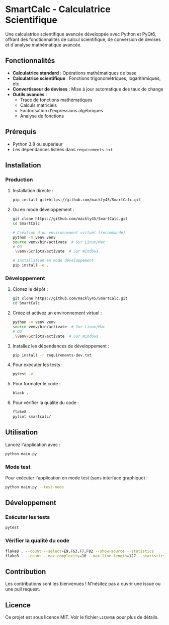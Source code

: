# SmartCalc - Calculatrice Scientifique

Une calculatrice scientifique avancée développée avec Python et PyQt6, offrant des fonctionnalités de calcul scientifique, de conversion de devises et d'analyse mathématique avancée.

## Fonctionnalités

- **Calculatrice standard** : Opérations mathématiques de base
- **Calculatrice scientifique** : Fonctions trigonométriques, logarithmiques, etc.
- **Convertisseur de devises** : Mise à jour automatique des taux de change
- **Outils avancés** : 
  - Tracé de fonctions mathématiques
  - Calculs matriciels
  - Factorisation d'expressions algébriques
  - Analyse de fonctions

## Prérequis

- Python 3.8 ou supérieur
- Les dépendances listées dans `requirements.txt`

## Installation

### Production

1. Installation directe :
   ```bash
   pip install git+https://github.com/mackly45/SmartCalc.git
   ```

2. Ou en mode développement :
   ```bash
   git clone https://github.com/mackly45/SmartCalc.git
   cd SmartCalc
   
   # Création d'un environnement virtuel (recommandé)
   python -m venv venv
   source venv/bin/activate  # Sur Linux/Mac
   # OU
   .\venv\Scripts\activate  # Sur Windows
   
   # Installation en mode développement
   pip install -e .
   ```

### Développement

1. Clonez le dépôt :
   ```bash
   git clone https://github.com/mackly45/SmartCalc.git
   cd SmartCalc
   ```

2. Créez et activez un environnement virtuel :
   ```bash
   python -m venv venv
   source venv/bin/activate  # Sur Linux/Mac
   # OU
   .\venv\Scripts\activate  # Sur Windows
   ```

3. Installez les dépendances de développement :
   ```bash
   pip install -r requirements-dev.txt
   ```

4. Pour exécuter les tests :
   ```bash
   pytest -v
   ```

5. Pour formater le code :
   ```bash
   black .
   ```

6. Pour vérifier la qualité du code :
   ```bash
   flake8 .
   pylint smartcalc/
   ```

## Utilisation

Lancez l'application avec :

```bash
python main.py
```

### Mode test

Pour exécuter l'application en mode test (sans interface graphique) :

```bash
python main.py --test-mode
```

## Développement

### Exécuter les tests

```bash
pytest
```

### Vérifier la qualité du code

```bash
flake8 . --count --select=E9,F63,F7,F82 --show-source --statistics
flake8 . --count --max-complexity=10 --max-line-length=127 --statistics
```

## Contribution

Les contributions sont les bienvenues ! N'hésitez pas à ouvrir une issue ou une pull request.

## Licence

Ce projet est sous licence MIT. Voir le fichier `LICENSE` pour plus de détails.
